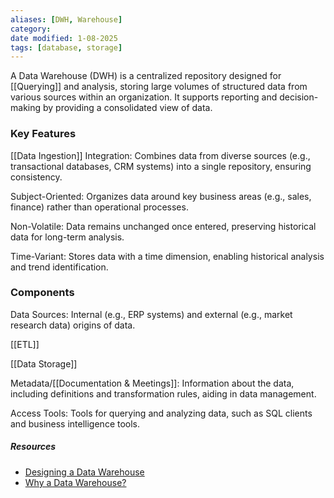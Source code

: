 ```yaml
---
aliases: [DWH, Warehouse]
category:
date modified: 1-08-2025
tags: [database, storage]
---
```

A Data Warehouse (DWH) is a centralized repository designed for [[Querying]] and analysis, storing large volumes of structured data from various sources within an organization. It supports reporting and decision-making by providing a consolidated view of data.
### Key Features

[[Data Ingestion]] Integration: Combines data from diverse sources (e.g., transactional databases, CRM systems) into a single repository, ensuring consistency.
  
Subject-Oriented: Organizes data around key business areas (e.g., sales, finance) rather than operational processes.

Non-Volatile: Data remains unchanged once entered, preserving historical data for long-term analysis.

Time-Variant: Stores data with a time dimension, enabling historical analysis and trend identification.

### Components

Data Sources: Internal (e.g., ERP systems) and external (e.g., market research data) origins of data.

[[ETL]]

[[Data Storage]]

Metadata/[[Documentation & Meetings]]: Information about the data, including definitions and transformation rules, aiding in data management.

Access Tools: Tools for querying and analyzing data, such as SQL clients and business intelligence tools.

##### Resources
- [Designing a Data Warehouse](https://www.youtube.com/watch?v=patBYUGwsHE)
- [Why a Data Warehouse?](https://www.youtube.com/watch?v=jmwGNhUXn_o)
